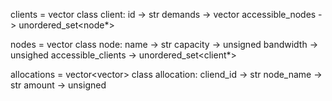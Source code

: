 clients = vector<clients>
class client:
    id -> str
    demands -> vector<unsigned>
    accessible_nodes -> unordered_set<node*>

nodes = vector<node>
class node:
    name -> str
    capacity -> unsigned
    bandwidth -> unsighed
    accessible_clients -> unordered_set<client*>

allocations = vector<vector<allocation>>
class allocation:
    cliend_id -> str
    node_name -> str
    amount -> unsigned
